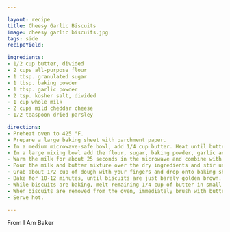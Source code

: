 ```yaml
---

layout: recipe
title: Cheesy Garlic Biscuits
image: cheesy garlic biscuits.jpg
tags: side
recipeYield: 

ingredients: 
- 1/2 cup butter, divided
- 2 cups all-purpose flour
- 1 tbsp. granulated sugar
- 1 tbsp. baking powder
- 1 tbsp. garlic powder
- 2 tsp. kosher salt, divided
- 1 cup whole milk
- 2 cups mild cheddar cheese
- 1/2 teaspoon dried parsley

directions: 
- Preheat oven to 425 °F.
- Prepare a large baking sheet with parchment paper.
- In a medium microwave-safe bowl, add 1/4 cup butter. Heat until butter is melted. (About 25 seconds) Set aside to slightly cool.
- In a large mixing bowl add the flour, sugar, baking powder, garlic and 1 teaspoon salt. Mix until well combined.
- Warm the milk for about 25 seconds in the microwave and combine with the melted butter you set aside and stir well.
- Pour the milk and butter mixture over the dry ingredients and stir until just combined, making sure to not over mix. Add shredded cheese and fold in until cheese is evenly distributed.
- Grab about 1/2 cup of dough with your fingers and drop onto baking sheet. (about the size of a small fist) You can fit 8 large biscuits onto one baking sheet. If you want smaller biscuits, prepare another lined baking sheet and make each biscuit about 1/4 cup.
- Bake for 10-12 minutes, until biscuits are just barely golden brown.
- While biscuits are baking, melt remaining 1/4 cup of butter in small mixing bowl. Microwave for 25 seconds or until butter is melted. Add parsley and stir.
- When biscuits are removed from the oven, immediately brush with butter parsley mixture and sprinkle with kosher salt.
- Serve hot.

---
```

From I Am Baker

